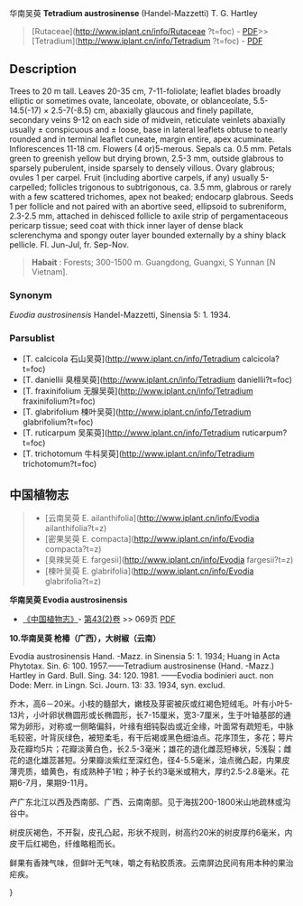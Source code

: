 华南吴萸 **Tetradium austrosinense** (Handel-Mazzetti) T. G. Hartley

> [Rutaceae](http://www.iplant.cn/info/Rutaceae ?t=foc) - [PDF](http://iplant.cn/foc/pdf/Rutaceae.pdf)>>[Tetradium](http://www.iplant.cn/info/Tetradium ?t=foc) - [PDF](http://www.iplant.cn/foc/pdf/Tetradium.pdf)

## Description

Trees to 20 m tall. Leaves 20-35 cm, 7-11-foliolate; leaflet blades broadly elliptic or sometimes ovate, lanceolate, obovate, or oblanceolate, 5.5-14.5(-17) × 2.5-7(-8.5) cm, abaxially glaucous and finely papillate, secondary veins 9-12 on each side of midvein, reticulate veinlets abaxially usually ± conspicuous and ± loose, base in lateral leaflets obtuse to nearly rounded and in terminal leaflet cuneate, margin entire, apex acuminate. Inflorescences 11-18 cm. Flowers (4 or)5-merous. Sepals ca. 0.5 mm. Petals green to greenish yellow but drying brown, 2.5-3 mm, outside glabrous to sparsely puberulent, inside sparsely to densely villous. Ovary glabrous; ovules 1 per carpel. Fruit (including abortive carpels, if any) usually 5-carpelled; follicles trigonous to subtrigonous, ca. 3.5 mm, glabrous or rarely with a few scattered trichomes, apex not beaked; endocarp glabrous. Seeds 1 per follicle and not paired with an abortive seed, ellipsoid to subreniform, 2.3-2.5 mm, attached in dehisced follicle to axile strip of pergamentaceous pericarp tissue; seed coat with thick inner layer of dense black sclerenchyma and spongy outer layer bounded externally by a shiny black pellicle. Fl. Jun-Jul, fr. Sep-Nov.

> **Habait** : 
> Forests; 300-1500 m. Guangdong, Guangxi, S Yunnan [N Vietnam].

### Synonym
*Euodia austrosinensis* Handel-Mazzetti, Sinensia 5: 1. 1934.

### Parsublist

* [T.  calcicola  石山吴萸](http://www.iplant.cn/info/Tetradium calcicola?t=foc)
* [T.  daniellii  臭檀吴萸](http://www.iplant.cn/info/Tetradium daniellii?t=foc)
* [T.  fraxinifolium  无腺吴萸](http://www.iplant.cn/info/Tetradium fraxinifolium?t=foc)
* [T.  glabrifolium  楝叶吴萸](http://www.iplant.cn/info/Tetradium glabrifolium?t=foc)
* [T.  ruticarpum  吴茱萸](http://www.iplant.cn/info/Tetradium ruticarpum?t=foc)
* [T.  trichotomum  牛枓吴萸](http://www.iplant.cn/info/Tetradium trichotomum?t=foc)

## 中国植物志

> * [云南吴萸  E.  ailanthifolia](http://www.iplant.cn/info/Evodia ailanthifolia?t=z)
> * [密果吴萸  E.  compacta](http://www.iplant.cn/info/Evodia compacta?t=z)
> * [臭辣吴萸  E.  fargesii](http://www.iplant.cn/info/Evodia fargesii?t=z)
> * [楝叶吴萸  E.  glabrifolia](http://www.iplant.cn/info/Evodia glabrifolia?t=z)

**华南吴萸 Evodia austrosinensis**

* [《中国植物志》](http://www.iplant.cn/frps)- [第43(2)卷](http://www.iplant.cn/frps/vol/43(2)) >> 069页 [PDF](http://www.iplant.cn/frps/pdf/43(2)/069.PDF)

**10.华南吴萸 枪椿（广西），大树椒（云南）**

Evodia austrosinensis Hand. -Mazz. in Sinensia 5: 1. 1934; Huang in Acta Phytotax. Sin. 6: 100. 1957.——Tetradium austrosinense (Hand. -Mazz.) Hartley in Gard. Bull. Sing. 34: 120. 1981. ——Evodia bodinieri auct. non Dode: Merr. in Lingn. Sci. Journ. 13: 33. 1934, syn. exclud.

乔木，高6－20米。小枝的髓部大，嫩枝及芽密被灰或红褐色短绒毛。叶有小叶5-13片，小叶卵状椭圆形或长椭圆形，长7-15厘米，宽3-7厘米，生于叶轴基部的通常为卵形，对称或一侧略偏斜，叶缘有细钝裂齿或近全缘，叶面常有疏短毛，中脉毛较密，叶背灰绿色，被短柔毛，有干后褐或黑色细油点。花序顶生，多花；萼片及花瓣均5片；花瓣淡黄白色，长2.5-3毫米；雄花的退化雌蕊短棒状，5浅裂；雌花的退化雄蕊甚短。分果瓣淡紫红至深红色，径4-5.5毫米，油点微凸起，内果皮薄壳质，蜡黄色，有成熟种子1粒；种子长约3毫米或稍大，厚约2.5-2.8毫米。花期6-7月，果期9-11月。

产广东北江以西及西南部、广西、云南南部。见于海拔200-1800米山地疏林或沟谷中。

树皮灰褐色，不开裂，皮孔凸起，形状不规则，树高约20米的树皮厚约6毫米，内皮干后红褐色，纤维略粗而长。

鲜果有香辣气味，但鲜叶无气味，嚼之有粘胶质液。云南屏边民间有用本种的果治疟疾。

}